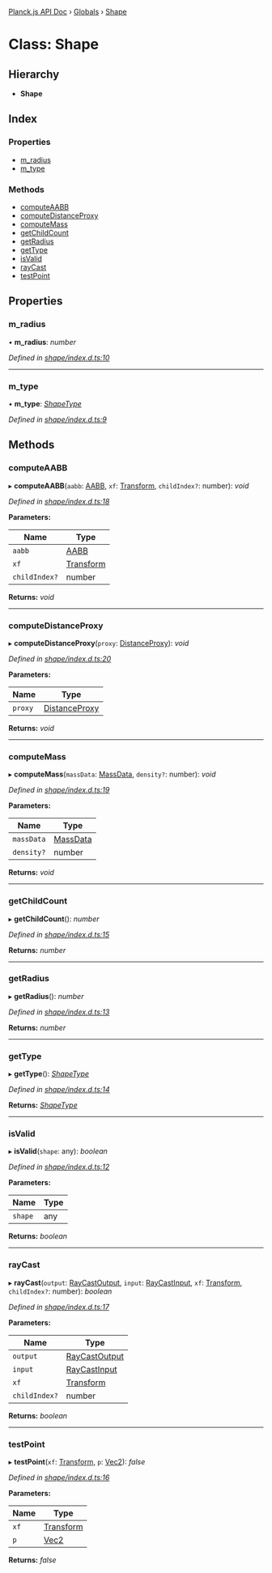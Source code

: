 [Planck.js API Doc](../README.md) › [Globals](../globals.md) › [Shape](shape.md)

# Class: Shape

## Hierarchy

* **Shape**

## Index

### Properties

* [m_radius](shape.md#m_radius)
* [m_type](shape.md#m_type)

### Methods

* [computeAABB](shape.md#computeaabb)
* [computeDistanceProxy](shape.md#computedistanceproxy)
* [computeMass](shape.md#computemass)
* [getChildCount](shape.md#getchildcount)
* [getRadius](shape.md#getradius)
* [getType](shape.md#gettype)
* [isValid](shape.md#isvalid)
* [rayCast](shape.md#raycast)
* [testPoint](shape.md#testpoint)

## Properties

###  m_radius

• **m_radius**: *number*

*Defined in [shape/index.d.ts:10](https://github.com/shakiba/planck.js/blob/b7f66f1/lib/shape/index.d.ts#L10)*

___

###  m_type

• **m_type**: *[ShapeType](../globals.md#shapetype)*

*Defined in [shape/index.d.ts:9](https://github.com/shakiba/planck.js/blob/b7f66f1/lib/shape/index.d.ts#L9)*

## Methods

###  computeAABB

▸ **computeAABB**(`aabb`: [AABB](aabb.md), `xf`: [Transform](transform.md), `childIndex?`: number): *void*

*Defined in [shape/index.d.ts:18](https://github.com/shakiba/planck.js/blob/b7f66f1/lib/shape/index.d.ts#L18)*

**Parameters:**

Name | Type |
------ | ------ |
`aabb` | [AABB](aabb.md) |
`xf` | [Transform](transform.md) |
`childIndex?` | number |

**Returns:** *void*

___

###  computeDistanceProxy

▸ **computeDistanceProxy**(`proxy`: [DistanceProxy](distanceproxy.md)): *void*

*Defined in [shape/index.d.ts:20](https://github.com/shakiba/planck.js/blob/b7f66f1/lib/shape/index.d.ts#L20)*

**Parameters:**

Name | Type |
------ | ------ |
`proxy` | [DistanceProxy](distanceproxy.md) |

**Returns:** *void*

___

###  computeMass

▸ **computeMass**(`massData`: [MassData](../interfaces/massdata.md), `density?`: number): *void*

*Defined in [shape/index.d.ts:19](https://github.com/shakiba/planck.js/blob/b7f66f1/lib/shape/index.d.ts#L19)*

**Parameters:**

Name | Type |
------ | ------ |
`massData` | [MassData](../interfaces/massdata.md) |
`density?` | number |

**Returns:** *void*

___

###  getChildCount

▸ **getChildCount**(): *number*

*Defined in [shape/index.d.ts:15](https://github.com/shakiba/planck.js/blob/b7f66f1/lib/shape/index.d.ts#L15)*

**Returns:** *number*

___

###  getRadius

▸ **getRadius**(): *number*

*Defined in [shape/index.d.ts:13](https://github.com/shakiba/planck.js/blob/b7f66f1/lib/shape/index.d.ts#L13)*

**Returns:** *number*

___

###  getType

▸ **getType**(): *[ShapeType](../globals.md#shapetype)*

*Defined in [shape/index.d.ts:14](https://github.com/shakiba/planck.js/blob/b7f66f1/lib/shape/index.d.ts#L14)*

**Returns:** *[ShapeType](../globals.md#shapetype)*

___

###  isValid

▸ **isValid**(`shape`: any): *boolean*

*Defined in [shape/index.d.ts:12](https://github.com/shakiba/planck.js/blob/b7f66f1/lib/shape/index.d.ts#L12)*

**Parameters:**

Name | Type |
------ | ------ |
`shape` | any |

**Returns:** *boolean*

___

###  rayCast

▸ **rayCast**(`output`: [RayCastOutput](../interfaces/raycastoutput.md), `input`: [RayCastInput](../interfaces/raycastinput.md), `xf`: [Transform](transform.md), `childIndex?`: number): *boolean*

*Defined in [shape/index.d.ts:17](https://github.com/shakiba/planck.js/blob/b7f66f1/lib/shape/index.d.ts#L17)*

**Parameters:**

Name | Type |
------ | ------ |
`output` | [RayCastOutput](../interfaces/raycastoutput.md) |
`input` | [RayCastInput](../interfaces/raycastinput.md) |
`xf` | [Transform](transform.md) |
`childIndex?` | number |

**Returns:** *boolean*

___

###  testPoint

▸ **testPoint**(`xf`: [Transform](transform.md), `p`: [Vec2](vec2.md)): *false*

*Defined in [shape/index.d.ts:16](https://github.com/shakiba/planck.js/blob/b7f66f1/lib/shape/index.d.ts#L16)*

**Parameters:**

Name | Type |
------ | ------ |
`xf` | [Transform](transform.md) |
`p` | [Vec2](vec2.md) |

**Returns:** *false*
